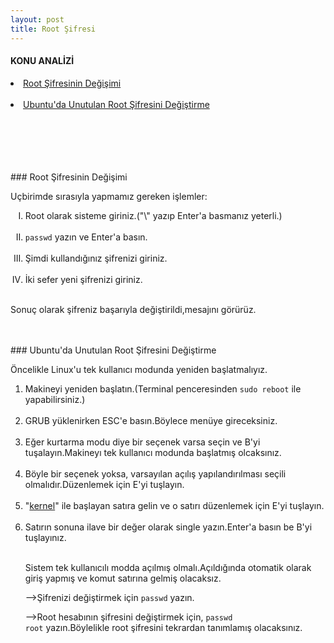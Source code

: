 ```yaml
---
layout: post
title: Root Şifresi
---
```

#### KONU ANALİZİ

<li> <a href="#password-degisim"> Root Şifresinin Değişimi </a> </li><br>
<li> <a href="#unutulan-password"> Ubuntu'da Unutulan Root Şifresini Değiştirme </a> </li><br>
<br><br><br><br>

###<a id="password-degisim"> Root Şifresinin Değişimi </a>

Uçbirimde sırasıyla yapmamız gereken işlemler:
<ol type="I">
<li> Root olarak sisteme giriniz.("\" yazıp Enter'a basmanız  yeterli.) </li><br>
<li> <code>passwd</code> yazın ve Enter'a basın.</li><br>
<li> Şimdi kullandığınız şifrenizi giriniz. </li><br>
<li> İki sefer yeni şifrenizi giriniz. </li><br>
</ol>
   Sonuç olarak şifreniz başarıyla değiştirildi,mesajını görürüz.
<br><br><br>

###<a id="unutulan-password"> Ubuntu'da Unutulan Root Şifresini Değiştirme </a>

Öncelikle Linux'u tek kullanıcı modunda yeniden başlatmalıyız.
<ol>
<li>Makineyi yeniden başlatın.(Terminal penceresinden <code>sudo reboot</code> ile yapabilirsiniz.)</li><br>
<li>GRUB yüklenirken ESC'e basın.Böylece menüye gireceksiniz.</li><br>
<li>Eğer kurtarma modu diye bir seçenek varsa seçin ve B'yi tuşalayın.Makineyı tek kullanıcı modunda başlatmış olcaksınız.</li><br>
<li>Böyle bir seçenek yoksa, varsayılan açılış yapılandırılması seçili olmalıdır.Düzenlemek için E'yi tuşlayın. </li><br>
<li>"<u>kernel</u>" ile başlayan satıra gelin ve o satırı düzenlemek için E'yi tuşlayın.</li><br>
<li>Satırın sonuna ilave bir değer olarak </code>single</code> yazın.Enter'a basın be B'yi tuşlayınız.</li><br>

Sistem tek kullanıcılı modda açılmış olmalı.Açıldığında otomatik olarak giriş yapmış ve komut satırına gelmiş olacaksız.

-->Şifrenizi değiştirmek için <code>passwd</code> yazın.

-->Root hesabının şifresini değiştirmek için, <code>passwd root</code> yazın.Böylelikle root şifresini tekrardan tanımlamış olacaksınız.

